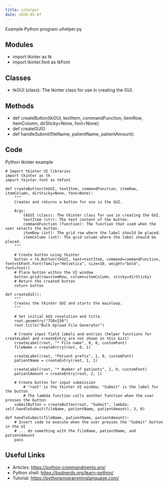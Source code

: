 ```yaml
---
title: uihelper
date: 2020-05-07
---
```

Example Python program uihelper.py

## Modules

* import tkinter as tk
* import tkinter.font as tkFont

## Classes

* tkGUI (class): The tkinter class for use in creating the GUI.

## Methods

* def createButton(tkGUI, textItem, commandFunction, itemRow, itemColumn, dirSticky=None, font=None):
* def createGUI():
* def handleSubmit(fileName, patientName, patientAmount):

## Code

Python tkinter example

    # Import tkinter UI libraries
    import tkinter as tk
    import tkinter.font as tkFont
    
    def createButton(tkGUI, textItem, commandFunction, itemRow, itemColumn, dirSticky=None, font=None):
        """
        Creates and returns a button for use in the GUI.
        
        Args: 
            tkGUI (class): The tkinter class for use in creating the GUI.
            textItem (str): The text content of the button.
            commandFunction (function): The function that used when the user selects the button.
            itemRow (int): The grid row where the label should be placed.
            itemColumn (int): The grid column where the label should be placed.
        """
        
        # Create button using tkinter
        button = tk.Button(tkGUI, text=textItem, command=commandFunction, font=tkFont.Font(family="Helvetica", size=10, weight="bold", font=font))
        # Place button within the UI window
        button.grid(row=itemRow, column=itemColumn, sticky=dirSticky)
        # Return the created button
        return button
       
    def createGUI():
    	"""
    	Creates the tkinter GUI and starts the mainloop.
    	"""
    
    	# Set initial GUI resolution and title.
    	root.geometry("750x150")
    	root.title("Bulk Upload File Generator")
    	
    	# Create input field labels and entries (helper functions for createLabel and createEntry are not shown in this Gist)
    	createLabel(root, "* File name", 0, 0, customFont)
    	fileName = createEntry(root, 0, 1)
    	
    	createLabel(root, "Patient prefix", 1, 0, customFont)
    	patientName = createEntry(root, 1, 1)
    
    	createLabel(root, "* Number of patients", 2, 0, customFont)
    	patientAmount = createEntry(root, 2, 1)
    	
    	# Create button for input submission
            # "root" is the tkinter UI window; "Submit" is the label for the button
            # The lambda function calls another function when the user presses the button
    	submitButton = createButton(root, "Submit", lambda: self.handleSubmit(fileName, patientName, patientAmount), 3, 0)
    
    def handleSubmit(fileName, patientName, patientAmount):
        # Insert code to execute when the user presses the "Submit" button in the UI
        # ... do something with the fileName, patientName, and patientAmount
        pass

## Useful Links

- Articles: https://python-commandments.org/
- Python shell: https://bsdnerds.org/learn-python/
- Tutorial: https://pythonprogramminglanguage.com/
